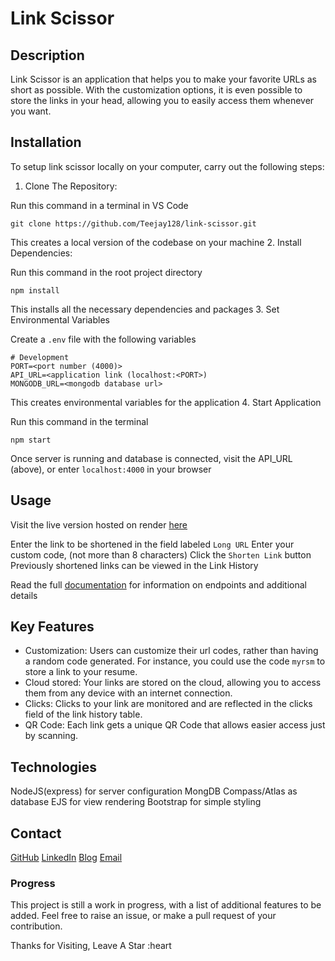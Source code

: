 # Link Scissor

## Description

Link Scissor is an application that helps you to make your favorite URLs as short as possible. With the customization options, it is even possible to store the links in your head, allowing you to easily access them whenever you want.

## Installation

To setup link scissor locally on your computer, carry out the following steps:

1. Clone The Repository:

Run this command in a terminal in VS Code

``` git
git clone https://github.com/Teejay128/link-scissor.git
```

This creates a local version of the codebase on your machine
2. Install Dependencies:

Run this command in the root project directory

``` git
npm install
```

This installs all the necessary dependencies and packages
3. Set Environmental Variables

Create a `.env` file with the following variables

``` env
# Development
PORT=<port number (4000)>
API_URL=<application link (localhost:<PORT>)
MONGODB_URL=<mongodb database url>
```

This creates environmental variables for the application
4. Start Application

Run this command in the terminal

``` git
npm start
```

Once server is running and database is connected, visit the API_URL (above), or enter `localhost:4000` in your browser

## Usage

Visit the live version hosted on render [here](https://linkscissor.onrender.com/)

Enter the link to be shortened in the field labeled `Long URL`
Enter your custom code, (not more than 8 characters)
Click the `Shorten Link` button
Previously shortened links can be viewed in the Link History

Read the full [documentation](https://aribadawulo.hashnode.dev/link-scissor-documentation) for information on endpoints and additional details

## Key Features

- Customization:
    Users can customize their url codes, rather than having a random code generated. For instance, you could use the code `myrsm` to store a link to your resume.
- Cloud stored:
    Your links are stored on the cloud, allowing you to access them from any device with an internet connection.
- Clicks:
    Clicks to your link are monitored and are reflected in the clicks field of the link history table.
- QR Code:
    Each link gets a unique QR Code that allows easier access just by scanning.

## Technologies

NodeJS(express) for server configuration
MongDB Compass/Atlas as database
EJS for view rendering
Bootstrap for simple styling

## Contact

[GitHub](https://github.com/Teejay128)
[LinkedIn](https://www.linkedin.com/in/joseph-taiwo-442a10233/)
[Blog](https://aribadawulo.hashnode.dev/)
[Email](emperortj128@gmail.com)

### Progress

This project is still a work in progress, with a list of additional features to be added. Feel free to raise an issue, or make a pull request of your contribution.

Thanks for Visiting, Leave A Star :heart
